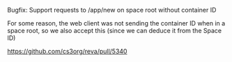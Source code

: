 Bugfix: Support requests to /app/new on space root without container ID

For some reason, the web client was not sending the container ID when in a space root,
so we also accept this (since we can deduce it from the Space ID)

https://github.com/cs3org/reva/pull/5340
